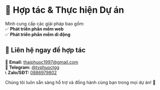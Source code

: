 # 🚀 Hợp tác & Thực hiện Dự án  

Mình cung cấp các giải pháp bao gồm:  
✅ **Phát triển phần mềm web**  
✅ **Phát triển phần mềm di động**  

## 📩 Liên hệ ngay để hợp tác  

📧 **Email:** [thaiphuoc1997@gmail.com](mailto:thaiphuoc1997@gmail.com)  
📱 **Telegram:** [@tvphuoctgg](https://t.me/tvphuoctgg)  
📞 **Zalo/SĐT:** [0886979802](https://zalo.me/0886979802) 


Chúng tôi luôn sẵn sàng hỗ trợ và đồng hành cùng bạn trong mọi dự án! 🚀
